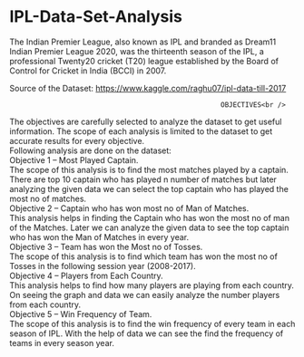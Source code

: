 # IPL-Data-Set-Analysis
The  Indian Premier League, also known as IPL  and branded as Dream11 Indian Premier League 2020, was the thirteenth season of the IPL, a professional Twenty20 cricket (T20) 
league established by the Board of Control for Cricket in India (BCCI) in 2007.

Source of the Dataset:
https://www.kaggle.com/raghu07/ipl-data-till-2017
                                                                        
                                                        OBJECTIVES<br />
The objectives are carefully selected to analyze the dataset to get useful information. The scope of each analysis is limited to the dataset to get accurate results for every
objective. <br />
Following analysis are done on the dataset:<br />
                                                               Objective 1 – Most Played Captain. <br />
The scope of this analysis is to find the most matches played by a captain. There are top 10 captain who has played n number of matches but later analyzing the given data we 
can select the top captain who has played the most no of matches. <br />
                                                               Objective 2 – Captain who has won most no of Man of Matches.  <br />
This analysis helps in finding the Captain who has won the most no of man of the Matches. Later we can analyze the given data to see the top captain who has won the Man of 
Matches in every year. <br />
                                                               Objective 3 –  Team has won the  Most no of Tosses.<br />
The scope of this analysis is to find which team has won the most no of Tosses in the following session year (2008-2017). <br />
                                                               Objective 4 – Players from Each Country. <br />
This analysis helps to find how many players are playing from each country. On seeing the graph and data we can easily analyze the number players from each country. <br />
                                                               Objective 5 –  Win Frequency of Team. <br />
The scope of this analysis is to find  the win frequency of every team in each season of IPL. With the help of data we can see the find the frequency of teams in every season year. 
